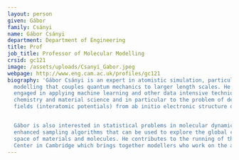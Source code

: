 ```yaml
---
layout: person
given: Gábor
family: Csányi
name: Gábor Csányi
department: Department of Engineering
title: Prof
job_title: Professor of Molecular Modelling
crsid: gc121
image: /assets/uploads/Csanyi_Gabor.jpeg
webpage: http://www.eng.cam.ac.uk/profiles/gc121
biography: 'Gábor Csányi is an expert in atomistic simulation, particularly in multi-scale
  modelling that couples quantum mechanics to larger length scales. He is currently
  engaged in applying machine learning and other data intensive techniques to physics,
  chemistry and material science and in particular to the problem of deriving force
  fields (interatomic potentials) from ab initio electronic structure data.


  Gábor is also interested in statistical problems in molecular dynamics, e.g. in
  enhanced sampling algorithms that can be used to explore the global configuration
  space of materials and molecules. He contributes to the running of the Lennard-Jones
  Center in Cambridge which brings together modellers who work on the atomic scale.'
---
```


